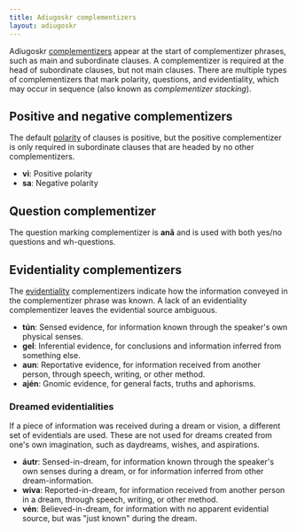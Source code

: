 ```yaml
---
title: Adiugoskr complementizers
layout: adiugoskr
---
```

Adiugoskr [complementizers](https://en.wikipedia.org/wiki/Complementizer) appear at the start of complementizer phrases, such as main and subordinate clauses. A complementizer is required at the head of subordinate clauses, but not main clauses. There are multiple types of complementizers that mark polarity, questions, and evidentiality, which may occur in sequence (also known as *complementizer stacking*).

## Positive and negative complementizers
The default [polarity](https://en.wikipedia.org/wiki/Affirmation_and_negation) of clauses is positive, but the positive complementizer is only required in subordinate clauses that are headed by no other complementizers.

* **vi**: Positive polarity
* **sa**: Negative polarity

## Question complementizer
The question marking complementizer is **anǎ** and is used with both yes/no questions and wh-questions.

## Evidentiality complementizers
The [evidentiality](https://en.wikipedia.org/wiki/Evidentiality) complementizers indicate how the information conveyed in the complementizer phrase was known. A lack of an evidentiality complementizer leaves the evidential source ambiguous.

* **tún**: Sensed evidence, for information known through the speaker's own physical senses.
* **gel**: Inferential evidence, for conclusions and information inferred from something else.
* **aun**: Reportative evidence, for information received from another person, through speech, writing, or other method.
* **ajén**: Gnomic evidence, for general facts, truths and aphorisms.

### Dreamed evidentialities
If a piece of information was received during a dream or vision, a different set of evidentials are used. These are not used for dreams created from one's own imagination, such as daydreams, wishes, and aspirations.

* **áutr**: Sensed-in-dream, for information known through the speaker's own senses during a dream, or for information inferred from other dream-information.
* **wiva**: Reported-in-dream, for information received from another person in a dream, through speech, writing, or other method.
* **vén**: Believed-in-dream, for information with no apparent evidential source, but was "just known" during the dream.
